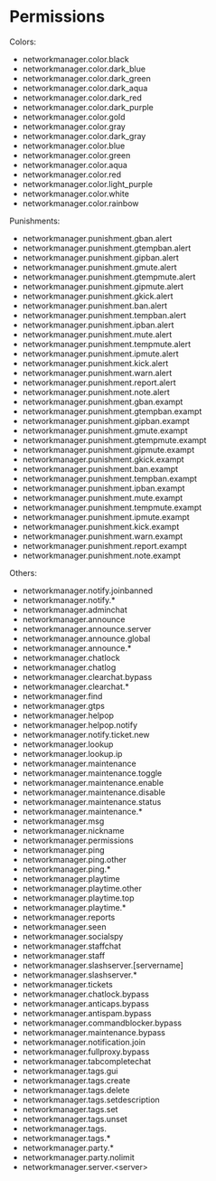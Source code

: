 # Permissions

Colors:

* networkmanager.color.black
* networkmanager.color.dark\_blue
* networkmanager.color.dark\_green
* networkmanager.color.dark\_aqua
* networkmanager.color.dark\_red
* networkmanager.color.dark\_purple
* networkmanager.color.gold
* networkmanager.color.gray
* networkmanager.color.dark\_gray
* networkmanager.color.blue
* networkmanager.color.green
* networkmanager.color.aqua
* networkmanager.color.red
* networkmanager.color.light\_purple
* networkmanager.color.white
* networkmanager.color.rainbow

Punishments:

* networkmanager.punishment.gban.alert
* networkmanager.punishment.gtempban.alert
* networkmanager.punishment.gipban.alert
* networkmanager.punishment.gmute.alert
* networkmanager.punishment.gtempmute.alert
* networkmanager.punishment.gipmute.alert
* networkmanager.punishment.gkick.alert
* networkmanager.punishment.ban.alert
* networkmanager.punishment.tempban.alert
* networkmanager.punishment.ipban.alert
* networkmanager.punishment.mute.alert
* networkmanager.punishment.tempmute.alert
* networkmanager.punishment.ipmute.alert
* networkmanager.punishment.kick.alert
* networkmanager.punishment.warn.alert
* networkmanager.punishment.report.alert
* networkmanager.punishment.note.alert
* networkmanager.punishment.gban.exampt
* networkmanager.punishment.gtempban.exampt
* networkmanager.punishment.gipban.exampt
* networkmanager.punishment.gmute.exampt
* networkmanager.punishment.gtempmute.exampt
* networkmanager.punishment.gipmute.exampt
* networkmanager.punishment.gkick.exampt
* networkmanager.punishment.ban.exampt
* networkmanager.punishment.tempban.exampt
* networkmanager.punishment.ipban.exampt
* networkmanager.punishment.mute.exampt
* networkmanager.punishment.tempmute.exampt
* networkmanager.punishment.ipmute.exampt
* networkmanager.punishment.kick.exampt
* networkmanager.punishment.warn.exampt
* networkmanager.punishment.report.exampt
* networkmanager.punishment.note.exampt

Others:

* networkmanager.notify.joinbanned
* networkmanager.notify.\*
* networkmanager.adminchat
* networkmanager.announce
* networkmanager.announce.server
* networkmanager.announce.global
* networkmanager.announce.\*
* networkmanager.chatlock
* networkmanager.chatlog
* networkmanager.clearchat.bypass
* networkmanager.clearchat.\*
* networkmanager.find
* networkmanager.gtps
* networkmanager.helpop
* networkmanager.helpop.notify
* networkmanager.notify.ticket.new
* networkmanager.lookup
* networkmanager.lookup.ip
* networkmanager.maintenance
* networkmanager.maintenance.toggle
* networkmanager.maintenance.enable
* networkmanager.maintenance.disable
* networkmanager.maintenance.status
* networkmanager.maintenance.\*
* networkmanager.msg
* networkmanager.nickname
* networkmanager.permissions
* networkmanager.ping
* networkmanager.ping.other
* networkmanager.ping.\*
* networkmanager.playtime
* networkmanager.playtime.other
* networkmanager.playtime.top
* networkmanager.playtime.\*
* networkmanager.reports
* networkmanager.seen
* networkmanager.socialspy
* networkmanager.staffchat
* networkmanager.staff
* networkmanager.slashserver.\[servername\]
* networkmanager.slashserver.\*
* networkmanager.tickets
* networkmanager.chatlock.bypass
* networkmanager.anticaps.bypass
* networkmanager.antispam.bypass
* networkmanager.commandblocker.bypass
* networkmanager.maintenance.bypass
* networkmanager.notification.join
* networkmanager.fullproxy.bypass
* networkmanager.tabcompletechat
* networkmanager.tags.gui
* networkmanager.tags.create
* networkmanager.tags.delete
* networkmanager.tags.setdescription
* networkmanager.tags.set
* networkmanager.tags.unset
* networkmanager.tags.
* networkmanager.tags.\*
* networkmanager.party.\*
* networkmanager.party.nolimit
* networkmanager.server.&lt;server&gt;

